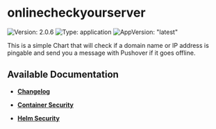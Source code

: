 # onlinecheckyourserver

![Version: 2.0.6](https://img.shields.io/badge/Version-2.0.6-informational?style=flat-square) ![Type: application](https://img.shields.io/badge/Type-application-informational?style=flat-square) ![AppVersion: "latest"](https://img.shields.io/badge/AppVersion-"latest"-informational?style=flat-square)

This is a simple Chart that will check if a domain name or IP address is pingable and send you a message with Pushover if it goes offline.

## Available Documentation

- [**Changelog**](CHANGELOG)

- [**Container Security**](container-security)

- [**Helm Security**](helm-security)

